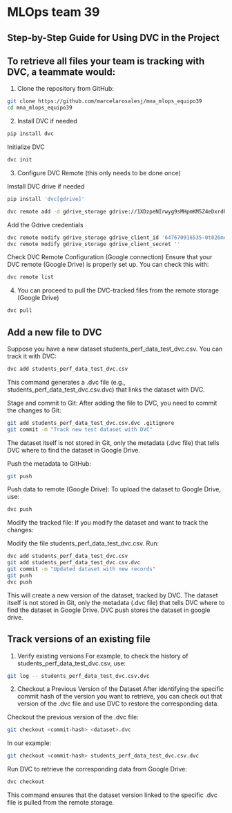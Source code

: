 # MLOps team 39 

## Step-by-Step Guide for Using DVC in the Project

## To retrieve all files your team is tracking with DVC, a teammate would:

1. Clone the repository from GitHub:

```bash
git clone https://github.com/marcelarosalesj/mna_mlops_equipo39
cd mna_mlops_equipo39
```

2. Install DVC if needed
```bash
pip install dvc

```

Initialize DVC
```bash
dvc init

```

3. Configure DVC Remote (this only needs to be done once)

Imstall DVC drive if needed 
```bash
pip install 'dvc[gdrive]'
```

```bash
dvc remote add -d gdrive_storage gdrive://1XDzpeNIrwyg9sMHpmKM5Z4eDxrdRlPEG
```

Add the Gdrive credentials
```bash
dvc remote modify gdrive_storage gdrive_client_id '647670916535-0t026mcb74agt85fnq1njm95vn796slt.apps.googleusercontent.com'
dvc remote modify gdrive_storage gdrive_client_secret ''
```

Check DVC Remote Configuration (Google connection)
Ensure that your DVC remote (Google Drive) is properly set up. You can check this with:
```bash
dvc remote list
```


4. You can proceed to pull the DVC-tracked files from the remote storage (Google Drive)
```bash
dvc pull

```


## Add a new file to DVC 
Suppose you have a new dataset students_perf_data_test_dvc.csv. You can track it with DVC:

```bash
dvc add students_perf_data_test_dvc.csv
```
This command generates a .dvc file (e.g., students_perf_data_test_dvc.csv.dvc) that links the dataset with DVC.

Stage and commit to Git: After adding the file to DVC, you need to commit the changes to Git:

```bash
git add students_perf_data_test_dvc.csv.dvc .gitignore
git commit -m "Track new test dataset with DVC"
```
The dataset itself is not stored in Git, only the metadata (.dvc file) that tells DVC where to find the dataset in Google Drive.

Push the metadata to GitHub:
```bash
git push
```

Push data to remote (Google Drive): To upload the dataset to Google Drive, use:
```bash
dvc push
```

Modify the tracked file: If you modify the dataset and want to track the changes:

Modify the file students_perf_data_test_dvc.csv.
Run:
```bash
dvc add students_perf_data_test_dvc.csv
git add students_perf_data_test_dvc.csv.dvc
git commit -m "Updated dataset with new records"
git push
dvc push
```
This will create a new version of the dataset, tracked by DVC. The dataset itself is not stored in Git, only the metadata (.dvc file) that tells DVC where to find the dataset in Google Drive.
DVC push stores the dataset in google drive.

## Track versions of an existing file

1. Verify existing versions
For example, to check the history of students_perf_data_test_dvc.csv, use:

```bash 
git log -- students_perf_data_test_dvc.csv.dvc
```
2. Checkout a Previous Version of the Dataset 
After identifying the specific commit hash of the version you want to retrieve, you can check out that version of the .dvc file and use DVC to restore the corresponding data.

Checkout the previous version of the .dvc file:

```bash
git checkout <commit-hash> <dataset>.dvc
```
In our example:

```bash
git checkout <commit-hash> students_perf_data_test_dvc.csv.dvc
```
Run DVC to retrieve the corresponding data from Google Drive:

```bash
dvc checkout
```

This command ensures that the dataset version linked to the specific .dvc file is pulled from the remote storage.

```bash

```